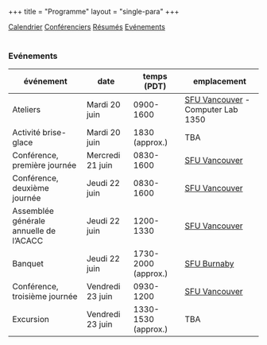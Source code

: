 +++
title = "Programme"
layout = "single-para"
+++

<div class="program expanded button-group">
  <a href="../schedule" class="button">Calendrier</a>
  <a href="../speakers" class="button">Conférenciers</a>
  <a href="../abstracts" class="button">Résumés</a>  
  <a href="../events" class="button active">Evénements</a>
</div>
<br />

### Evénements

| événement | date | temps (PDT) | emplacement|
|------|-------|-------|-------|
|Ateliers|Mardi 20 juin|0900-1600|[SFU Vancouver](http://www.sfu.ca/campuses/vancouver.html) - Computer Lab 1350|
|Activité brise-glace|Mardi 20 juin|1830 (approx.)|TBA|
|Conférence, première journée|Mercredi 21 juin|0830-1600|[SFU Vancouver](http://www.sfu.ca/campuses/vancouver.html)|
|Conférence, deuxième journée|Jeudi 22 juin|0830-1600|[SFU Vancouver](http://www.sfu.ca/campuses/vancouver.html)|
|Assemblée générale annuelle de l’ACACC|Jeudi 22 juin|1200-1330|[SFU Vancouver](http://www.sfu.ca/campuses/vancouver.html)|
|Banquet|Jeudi 22 juin|1730-2000 (approx.)|[SFU Burnaby](http://www.sfu.ca/campuses/burnaby.html)|
|Conférence, troisième journée|Vendredi 23 juin|0930-1200|[SFU Vancouver](http://www.sfu.ca/campuses/vancouver.html)|
|Excursion|Vendredi 23 juin|1330-1530 (approx.)|TBA|
